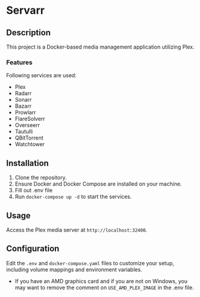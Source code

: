 # Servarr

## Description

This project is a Docker-based media management application utilizing Plex.

### Features

Following services are used:

- Plex
- Radarr
- Sonarr
- Bazarr
- Prowlarr
- FlareSolverr
- Overseerr
- Tautulli
- QBitTorrent
- Watchtower

## Installation

1. Clone the repository.
2. Ensure Docker and Docker Compose are installed on your machine.
3. Fill out .env file
4. Run `docker-compose up -d` to start the services.

## Usage

Access the Plex media server at `http://localhost:32400`.

## Configuration

Edit the `.env` and `docker-compose.yaml` files to customize your setup, including volume mappings and environment variables.

- If you have an AMD graphics card and if you are not on Windows, you may want to remove the comment on `USE_AMD_PLEX_IMAGE` in the .env file.
